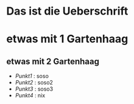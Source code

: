 Das ist die Ueberschrift
=========================

# etwas mit 1 Gartenhaag

## etwas mit 2 Gartenhaag
* *Punkt1* : soso
* *Punkt2* : soso2
* *Punkt3* : soso3
* *Punkt4* : nix
